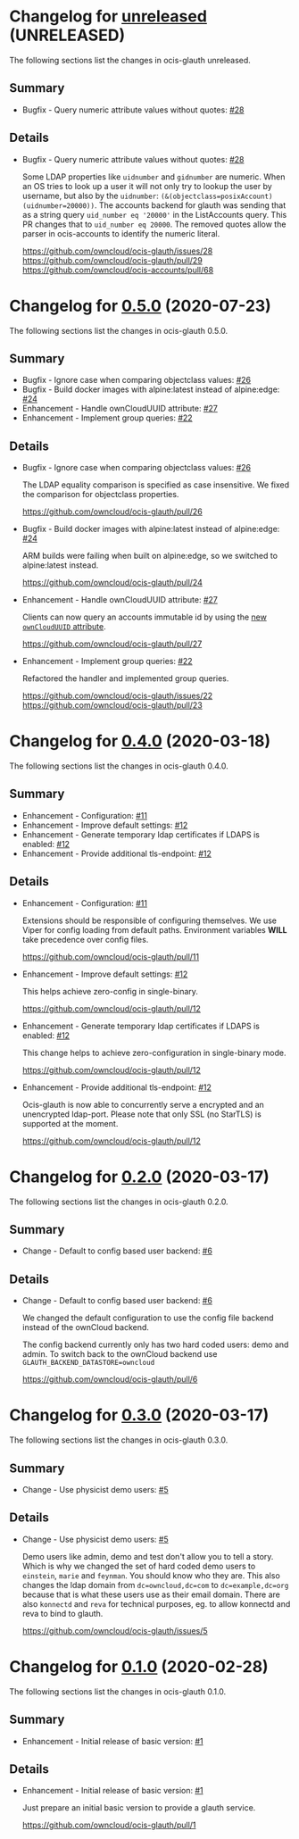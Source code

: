 # Changelog for [unreleased] (UNRELEASED)

The following sections list the changes in ocis-glauth unreleased.

[unreleased]: https://github.com/owncloud/ocis-glauth/compare/v0.5.0...master

## Summary

* Bugfix - Query numeric attribute values without quotes: [#28](https://github.com/owncloud/ocis-glauth/issues/28)

## Details

* Bugfix - Query numeric attribute values without quotes: [#28](https://github.com/owncloud/ocis-glauth/issues/28)

   Some LDAP properties like `uidnumber` and `gidnumber` are numeric. When an OS tries to look up a
   user it will not only try to lookup the user by username, but also by the `uidnumber`:
   `(&(objectclass=posixAccount)(uidnumber=20000))`. The accounts backend for glauth was
   sending that as a string query `uid_number eq '20000'` in the ListAccounts query. This PR
   changes that to `uid_number eq 20000`. The removed quotes allow the parser in ocis-accounts to
   identify the numeric literal.

   https://github.com/owncloud/ocis-glauth/issues/28
   https://github.com/owncloud/ocis-glauth/pull/29
   https://github.com/owncloud/ocis-accounts/pull/68

# Changelog for [0.5.0] (2020-07-23)

The following sections list the changes in ocis-glauth 0.5.0.

[0.5.0]: https://github.com/owncloud/ocis-glauth/compare/v0.4.0...v0.5.0

## Summary

* Bugfix - Ignore case when comparing objectclass values: [#26](https://github.com/owncloud/ocis-glauth/pull/26)
* Bugfix - Build docker images with alpine:latest instead of alpine:edge: [#24](https://github.com/owncloud/ocis-glauth/pull/24)
* Enhancement - Handle ownCloudUUID attribute: [#27](https://github.com/owncloud/ocis-glauth/pull/27)
* Enhancement - Implement group queries: [#22](https://github.com/owncloud/ocis-glauth/issues/22)

## Details

* Bugfix - Ignore case when comparing objectclass values: [#26](https://github.com/owncloud/ocis-glauth/pull/26)

   The LDAP equality comparison is specified as case insensitive. We fixed the comparison for
   objectclass properties.

   https://github.com/owncloud/ocis-glauth/pull/26


* Bugfix - Build docker images with alpine:latest instead of alpine:edge: [#24](https://github.com/owncloud/ocis-glauth/pull/24)

   ARM builds were failing when built on alpine:edge, so we switched to alpine:latest instead.

   https://github.com/owncloud/ocis-glauth/pull/24


* Enhancement - Handle ownCloudUUID attribute: [#27](https://github.com/owncloud/ocis-glauth/pull/27)

   Clients can now query an accounts immutable id by using the [new `ownCloudUUID`
   attribute](https://github.com/butonic/owncloud-ldap-schema/blob/master/owncloud.schema#L28-L34).

   https://github.com/owncloud/ocis-glauth/pull/27


* Enhancement - Implement group queries: [#22](https://github.com/owncloud/ocis-glauth/issues/22)

   Refactored the handler and implemented group queries.

   https://github.com/owncloud/ocis-glauth/issues/22
   https://github.com/owncloud/ocis-glauth/pull/23

# Changelog for [0.4.0] (2020-03-18)

The following sections list the changes in ocis-glauth 0.4.0.

[0.4.0]: https://github.com/owncloud/ocis-glauth/compare/v0.2.0...v0.4.0

## Summary

* Enhancement - Configuration: [#11](https://github.com/owncloud/ocis-glauth/pull/11)
* Enhancement - Improve default settings: [#12](https://github.com/owncloud/ocis-glauth/pull/12)
* Enhancement - Generate temporary ldap certificates if LDAPS is enabled: [#12](https://github.com/owncloud/ocis-glauth/pull/12)
* Enhancement - Provide additional tls-endpoint: [#12](https://github.com/owncloud/ocis-glauth/pull/12)

## Details

* Enhancement - Configuration: [#11](https://github.com/owncloud/ocis-glauth/pull/11)

   Extensions should be responsible of configuring themselves. We use Viper for config loading
   from default paths. Environment variables **WILL** take precedence over config files.

   https://github.com/owncloud/ocis-glauth/pull/11


* Enhancement - Improve default settings: [#12](https://github.com/owncloud/ocis-glauth/pull/12)

   This helps achieve zero-config in single-binary.

   https://github.com/owncloud/ocis-glauth/pull/12


* Enhancement - Generate temporary ldap certificates if LDAPS is enabled: [#12](https://github.com/owncloud/ocis-glauth/pull/12)

   This change helps to achieve zero-configuration in single-binary mode.

   https://github.com/owncloud/ocis-glauth/pull/12


* Enhancement - Provide additional tls-endpoint: [#12](https://github.com/owncloud/ocis-glauth/pull/12)

   Ocis-glauth is now able to concurrently serve a encrypted and an unencrypted ldap-port.
   Please note that only SSL (no StarTLS) is supported at the moment.

   https://github.com/owncloud/ocis-glauth/pull/12

# Changelog for [0.2.0] (2020-03-17)

The following sections list the changes in ocis-glauth 0.2.0.

[0.2.0]: https://github.com/owncloud/ocis-glauth/compare/v0.3.0...v0.2.0

## Summary

* Change - Default to config based user backend: [#6](https://github.com/owncloud/ocis-glauth/pull/6)

## Details

* Change - Default to config based user backend: [#6](https://github.com/owncloud/ocis-glauth/pull/6)

   We changed the default configuration to use the config file backend instead of the ownCloud
   backend.

   The config backend currently only has two hard coded users: demo and admin. To switch back to the
   ownCloud backend use `GLAUTH_BACKEND_DATASTORE=owncloud`

   https://github.com/owncloud/ocis-glauth/pull/6

# Changelog for [0.3.0] (2020-03-17)

The following sections list the changes in ocis-glauth 0.3.0.

[0.3.0]: https://github.com/owncloud/ocis-glauth/compare/v0.1.0...v0.3.0

## Summary

* Change - Use physicist demo users: [#5](https://github.com/owncloud/ocis-glauth/issues/5)

## Details

* Change - Use physicist demo users: [#5](https://github.com/owncloud/ocis-glauth/issues/5)

   Demo users like admin, demo and test don't allow you to tell a story. Which is why we changed the
   set of hard coded demo users to `einstein`, `marie` and `feynman`. You should know who they are.
   This also changes the ldap domain from `dc=owncloud,dc=com` to `dc=example,dc=org` because
   that is what these users use as their email domain. There are also `konnectd` and `reva` for
   technical purposes, eg. to allow konnectd and reva to bind to glauth.

   https://github.com/owncloud/ocis-glauth/issues/5

# Changelog for [0.1.0] (2020-02-28)

The following sections list the changes in ocis-glauth 0.1.0.

[0.1.0]: https://github.com/owncloud/ocis-glauth/compare/178b6ccde34b64a88e8c14a9acb5857a4c6a3164...v0.1.0

## Summary

* Enhancement - Initial release of basic version: [#1](https://github.com/owncloud/ocis-glauth/pull/1)

## Details

* Enhancement - Initial release of basic version: [#1](https://github.com/owncloud/ocis-glauth/pull/1)

   Just prepare an initial basic version to provide a glauth service.

   https://github.com/owncloud/ocis-glauth/pull/1

